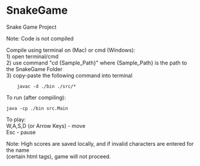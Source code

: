 # SnakeGame
Snake Game  Project

Note: Code is not compiled

Compile using terminal on (Mac) or cmd (Windows):  
    1) open terminal/cmd  
    2) use command "cd {Sample_Path}" where {Sample_Path} is the path to the SnakeGame Folder  
    3) copy-paste the following command into terminal  
   
        javac -d ./bin ./src/*

To run (after compiling): 

    java -cp ./bin src.Main

To play:  
W,A,S,D (or Arrow Keys) - move  
Esc                     - pause  

Note: High scores are saved locally, and if invalid characters are entered for the name   
(certain html tags), game will not proceed.


